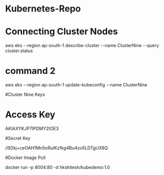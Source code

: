 # Kubernetes-Repo

# Connecting Cluster Nodes

aws eks --region ap-south-1 describe-cluster --name ClusterNine --query cluster.status

# command 2
aws eks --region ap-south-1 update-kubeconfig --name ClusterNine

#Cluster Nine Keys

# Access Key
AKIAXYKJP7IPDMY2IOE3

#Secret Key

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


#Docker Image Pull

docker run -p 8004:80 -d hkshitesh/kubedemo:1.0

